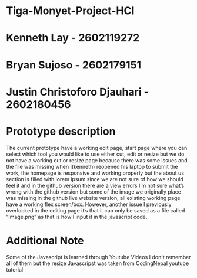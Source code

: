 # Tiga-Monyet-Project-HCI
# Kenneth Lay - 2602119272
# Bryan Sujoso - 2602179151
# Justin Christoforo Djauhari - 2602180456


# Prototype description
The current prototype have a working edit page, start page where you can select which tool you would like to use either cut, edit or resize but we do not have a working cut or resize page because there was some issues and the file was missing when I(kenneth) reopened his laptop to submit the work, the homepage is responsive and working properly but the about us section is filled with lorem ipsum since we are not sure of how we should feel it and in the github version there are a view errors I’m not sure what’s wrong with the github version but some of the image we originally place was missing in the github live website version, all existing working page have a working flex screen/box. However, another issue I previously overlooked in the editing page it’s that it can only be saved as a file called “Image.png” as that is how I input it in the javascript code.

# Additional Note
 Some of the Javascript is learned through Youtube Videos
 I don't remember all of them but
 the resize Javascripst was taken from CodingNepal youtube tutorial
